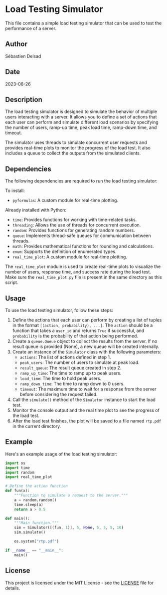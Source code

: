 # Load Testing Simulator

This file contains a simple load testing simulator that can be used to test the performance of a server.

## Author
Sébastien Delsad

## Date
2023-06-26

## Description
The load testing simulator is designed to simulate the behavior of multiple users interacting with a server. It allows you to define a set of actions that each user can perform and simulate different load scenarios by specifying the number of users, ramp-up time, peak load time, ramp-down time, and timeout.

The simulator uses threads to simulate concurrent user requests and provides real-time plots to monitor the progress of the load test. It also includes a queue to collect the outputs from the simulated clients.

## Dependencies
The following dependencies are required to run the load testing simulator:

To install:

- `pyformulas`: A custom module for real-time plotting.

Already installed with Python:

- `time`: Provides functions for working with time-related tasks.
- `threading`: Allows the use of threads for concurrent execution.
- `random`: Provides functions for generating random numbers.
- `queue`: Implements thread-safe queues for communication between threads.
- `math`: Provides mathematical functions for rounding and calculations.
- `enum`: Supports the definition of enumerated types.
- `real_time_plot`: A custom module for real-time plotting.

The `real_time_plot` module is used to create real-time plots to visualize the number of users, response time, and success rate during the load test. Make sure the `real_time_plot.py` file is present in the same directory as this script.

## Usage
To use the load testing simulator, follow these steps:

1. Define the actions that each user can perform by creating a list of tuples in the format `[(action, probability), ...]`. The `action` should be a function that takes a `user_id` and returns `True` if successful, and `probability` is the probability of that action being performed.
2. Create a `queue.Queue` object to collect the results from the server. If no result queue is provided (None), a new queue will be created internally.
3. Create an instance of the `Simulator` class with the following parameters:
   - `actions`: The list of actions defined in step 1.
   - `peak_users`: The number of users to simulate at peak load.
   - `result_queue`: The result queue created in step 2.
   - `ramp_up_time`: The time to ramp up to peak users.
   - `load_time`: The time to hold peak users.
   - `ramp_down_time`: The time to ramp down to 0 users.
   - `timeout`: The maximum time to wait for a response from the server before considering the request failed.
4. Call the `simulate()` method of the `Simulator` instance to start the load test.
5. Monitor the console output and the real time plot to see the progress of the load test.
6. After the load test finishes, the plot will be saved to a file named `rtp.pdf` in the current directory.

## Example
Here's an example usage of the load testing simulator:

```python
import os
import time
import random
import real_time_plot

# Define the action function
def fun(x):
    """Function to simulate a request to the server."""
    a = random.random()
    time.sleep(a)
    return a > 0.5

def main():
    """Main function."""
    sim = Simulator([(fun, 1)], 5, None, 5, 5, 5, 10)
    sim.simulate()

    os.system("rtp.pdf")

if __name__ == "__main__":
    main()
```

## License
This project is licensed under the MIT License - see the [LICENSE](LICENSE) file for details.